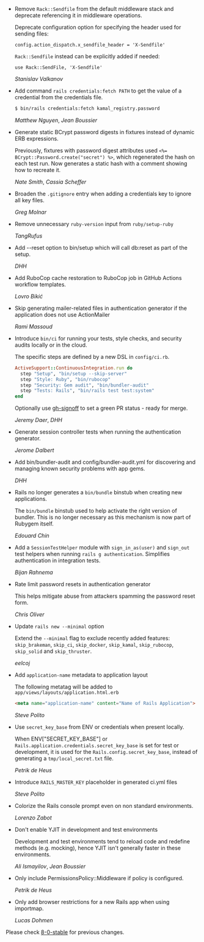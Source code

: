 *   Remove `Rack::Sendfile` from the default middleware stack and deprecate
    referencing it in middleware operations.

    Deprecate configuration option for specifying the header used for sending files:

    ```
    config.action_dispatch.x_sendfile_header = 'X-Sendfile'
    ```

    `Rack::Sendfile` instead can be explicitly added if needed:

    ```
    use Rack::SendFile, 'X-Sendfile'
    ```

    *Stanislav Valkanov*

*   Add command `rails credentials:fetch PATH` to get the value of a credential from the credentials file.

    ```bash
    $ bin/rails credentials:fetch kamal_registry.password
    ```

    *Matthew Nguyen*, *Jean Boussier*

*   Generate static BCrypt password digests in fixtures instead of dynamic ERB expressions.

    Previously, fixtures with password digest attributes used `<%= BCrypt::Password.create("secret") %>`,
    which regenerated the hash on each test run. Now generates a static hash with a comment
    showing how to recreate it.

    *Nate Smith*, *Cassia Scheffer*

*   Broaden the `.gitignore` entry when adding a credentials key to ignore all key files.

    *Greg Molnar*

*   Remove unnecessary `ruby-version` input from `ruby/setup-ruby`

    *TangRufus*

*   Add --reset option to bin/setup which will call db:reset as part of the setup.

    *DHH*

*   Add RuboCop cache restoration to RuboCop job in GitHub Actions workflow templates.

    *Lovro Bikić*

*   Skip generating mailer-related files in authentication generator if the application does
    not use ActionMailer

    *Rami Massoud*

*   Introduce `bin/ci` for running your tests, style checks, and security audits locally or in the cloud.

    The specific steps are defined by a new DSL in `config/ci.rb`.

    ```ruby
    ActiveSupport::ContinuousIntegration.run do
      step "Setup", "bin/setup --skip-server"
      step "Style: Ruby", "bin/rubocop"
      step "Security: Gem audit", "bin/bundler-audit"
      step "Tests: Rails", "bin/rails test test:system"
    end
    ```

    Optionally use [gh-signoff](https://github.com/basecamp/gh-signoff) to
    set a green PR status - ready for merge.

    *Jeremy Daer*, *DHH*

*   Generate session controller tests when running the authentication generator.

    *Jerome Dalbert*

*   Add bin/bundler-audit and config/bundler-audit.yml for discovering and managing known security problems with app gems.

    *DHH*

*   Rails no longer generates a `bin/bundle` binstub when creating new applications.

    The `bin/bundle` binstub used to help activate the right version of bundler.
    This is no longer necessary as this mechanism is now part of Rubygem itself.

    *Edouard Chin*

*   Add a `SessionTestHelper` module with `sign_in_as(user)` and `sign_out` test helpers when
    running `rails g authentication`. Simplifies authentication in integration tests.

    *Bijan Rahnema*

*   Rate limit password resets in authentication generator

    This helps mitigate abuse from attackers spamming the password reset form.

    *Chris Oliver*

*   Update `rails new --minimal` option

    Extend the `--minimal` flag to exclude recently added features:
    `skip_brakeman`, `skip_ci`, `skip_docker`, `skip_kamal`, `skip_rubocop`, `skip_solid` and `skip_thruster`.

    *eelcoj*

*   Add `application-name` metadata to application layout

    The following metatag will be added to `app/views/layouts/application.html.erb`

    ```html
    <meta name="application-name" content="Name of Rails Application">
    ```

    *Steve Polito*

*   Use `secret_key_base` from ENV or credentials when present locally.

    When ENV["SECRET_KEY_BASE"] or
    `Rails.application.credentials.secret_key_base` is set for test or
    development, it is used for the `Rails.config.secret_key_base`,
    instead of generating a `tmp/local_secret.txt` file.

    *Petrik de Heus*

*   Introduce `RAILS_MASTER_KEY` placeholder in generated ci.yml files

    *Steve Polito*

*   Colorize the Rails console prompt even on non standard environments.

    *Lorenzo Zabot*

*   Don't enable YJIT in development and test environments

    Development and test environments tend to reload code and redefine methods (e.g. mocking),
    hence YJIT isn't generally faster in these environments.

    *Ali Ismayilov*, *Jean Boussier*

*   Only include PermissionsPolicy::Middleware if policy is configured.

    *Petrik de Heus*

*   Only add browser restrictions for a new Rails app when using importmap.

    *Lucas Dohmen*

Please check [8-0-stable](https://github.com/rails/rails/blob/8-0-stable/railties/CHANGELOG.md) for previous changes.
